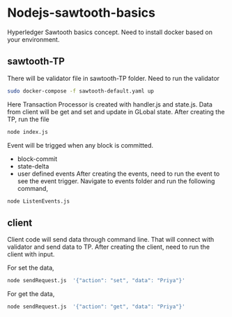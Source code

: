 # Nodejs-sawtooth-basics
Hyperledger Sawtooth basics concept. Need to install docker based on your environment.

## sawtooth-TP
There will be validator file in sawtooth-TP folder. Need to run the validator
```bash
sudo docker-compose -f sawtooth-default.yaml up
```
Here Transaction Processor is created with handler.js and state.js. Data from client will be get and set and update in GLobal state.
After creating the TP, run the file
```bash
node index.js
```

Event will be trigged when any block is committed.
* block-commit
* state-delta
* user defined events
After creating the events, need to run the event to see the event trigger. Navigate to events folder and run the following command,
```bash
node ListenEvents.js
```

## client
Client code will send data through command line. That will connect with validator and send data to TP.
After creating the client, need to run the client with input. 

For set the data,

```bash
node sendRequest.js  '{"action": "set", "data": "Priya"}'
```
For get the data,

```bash
node sendRequest.js  '{"action": "get", "data": "Priya"}'
```

